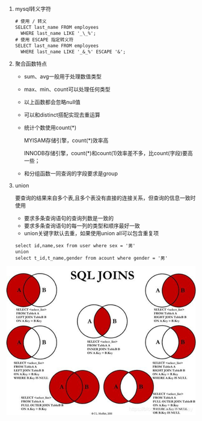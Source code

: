 1. mysql转义字符

   ~~~mysql
   # 使用 / 转义
   SELECT last_name FROM employees
     WHERE last_name LIKE '_\_%';
   # 使用 ESCAPE 指定转义符
   SELECT last_name FROM employees
     WHERE last_name LIKE '_&_%' ESCAPE '&';
   ~~~

2. 聚合函数特点

   * sum、avg一般用于处理数值类型

   * max、min、count可以处理任何类型

   * 以上函数都会忽略null值
   
   * 可以和distinct搭配实现去重运算
   
   * 统计个数使用count(*)
   
     MYISAM存储引擎，count(*)效率高
   
     INNODB存储引擎，count(*)和count(1)效率差不多，比count(字段)要高一些；
   
   * 和分组函数一同查询的字段要求是group

3. union

   要查询的结果来自多个表,且多个表没有直接的连接关系，但查询的信息一致时使用

   * 要求多条查询语句的查询列数是一致的
   * 要求多条查询语句的每一列的类型和顺序最好一致
   * union关键字默认去重，如果使用union all可以包含重复项

   ~~~mysql
   select id,name,sex from user where sex = '男'
   union
   select t_id,t_name,gender from acount where gender = '男'
   ~~~

   

![7种join](../../图片/其他/7种join.jpeg)